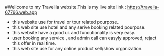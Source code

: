 #Wellcome to my Travelila website.This is my live site link : https://travelia-67766.web.app




* this website use for travel or tour related pourpose..
* this web site use hotel and any serive booking related pourpose.
* this website have a good ui. and funcutionality  is very easy.
* user booking any service , and admin call can easyly approved, rejact this offer in real time.
* this web site use  for any online product sell/show organization.

